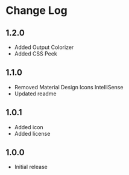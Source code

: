 # Change Log

## 1.2.0

- Added Output Colorizer
- Added CSS Peek

## 1.1.0

- Removed Material Design Icons IntelliSense
- Updated readme

## 1.0.1

- Added icon
- Added license

## 1.0.0

- Initial release
